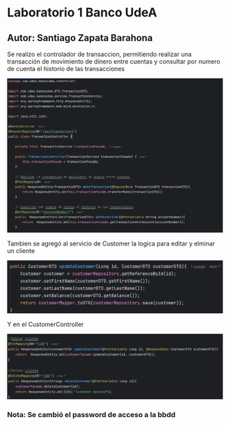 # Laboratorio 1 Banco UdeA

## Autor: Santiago Zapata Barahona

Se realizo el controlador de transaccion, permitiendo realizar una transacción de movimiento de dinero entre cuentas y 
consultar por numero de cuenta el historio de las transacciones

![img.png](resources/img.png)

Tambien se agregó al servicio de Customer la logica para editar y elminar un cliente

![img_1.png](resources/img_1.png)

Y en el CustomerController

![img_1.png](resources/img_2.png)

### Nota: Se cambió el password de acceso a la bbdd